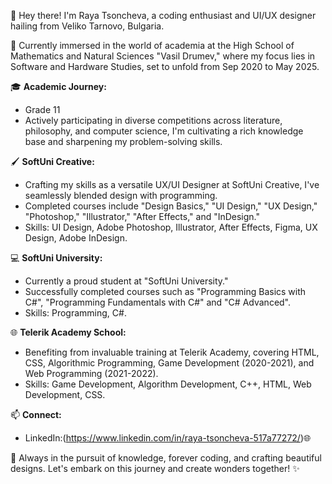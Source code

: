 👋 Hey there! I'm Raya Tsoncheva, a coding enthusiast and UI/UX designer hailing from Veliko Tarnovo, Bulgaria.

🏫 Currently immersed in the world of academia at the High School of Mathematics and Natural Sciences "Vasil Drumev," where my focus lies in Software and Hardware Studies, set to unfold from Sep 2020 to May 2025.

🎓 **Academic Journey:**
- Grade 11
- Actively participating in diverse competitions across literature, philosophy, and computer science, I'm cultivating a rich knowledge base and sharpening my problem-solving skills.

🖌️ **SoftUni Creative:**
- Crafting my skills as a versatile UX/UI Designer at SoftUni Creative, I've seamlessly blended design with programming.
- Completed courses include "Design Basics," "UI Design," "UX Design," "Photoshop," "Illustrator," "After Effects," and "InDesign."
- Skills: UI Design, Adobe Photoshop, Illustrator, After Effects, Figma, UX Design, Adobe InDesign.

💻 **SoftUni University:**
- Currently a proud student at "SoftUni University."
- Successfully completed courses such as "Programming Basics with C#", "Programming Fundamentals with C#" and "C# Advanced".
- Skills: Programming, C#.

🌐 **Telerik Academy School:**
- Benefiting from invaluable training at Telerik Academy, covering HTML, CSS, Algorithmic Programming, Game Development (2020-2021), and Web Programming (2021-2022).
- Skills: Game Development, Algorithm Development, C++, HTML, Web Development, CSS.

📫 **Connect:**
- LinkedIn:(https://www.linkedin.com/in/raya-tsoncheva-517a77272/)🌐

🌱 Always in the pursuit of knowledge, forever coding, and crafting beautiful designs. Let's embark on this journey and create wonders together! ✨
